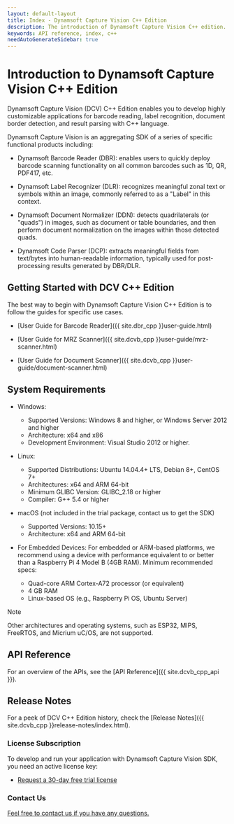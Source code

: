 ```yaml
---
layout: default-layout
title: Index - Dynamsoft Capture Vision C++ Edition
description: The introduction of Dynamsoft Capture Vision C++ edition.
keywords: API reference, index, c++
needAutoGenerateSidebar: true
---
```


# Introduction to Dynamsoft Capture Vision C++ Edition

Dynamsoft Capture Vision (DCV) C++ Edition enables you to develop highly customizable applications for barcode reading, label recognition, document border detection, and result parsing with C++ language.

Dynamsoft Capture Vision is an aggregating SDK of a series of specific functional products including:

- Dynamsoft Barcode Reader (DBR): enables users to quickly deploy barcode scanning functionality on all common barcodes such as 1D, QR, PDF417, etc.

- Dynamsoft Label Recognizer (DLR): recognizes meaningful zonal text or symbols within an image, commonly referred to as a "Label" in this context.

- Dynamsoft Document Normalizer (DDN): detects quadrilaterals (or "quads") in images, such as document or table boundaries, and then perform document normalization on the images within those detected quads.

- Dynamsoft Code Parser (DCP): extracts meaningful fields from text/bytes into human-readable information, typically used for post-processing results generated by DBR/DLR.


## Getting Started with DCV C++ Edition

The best way to begin with Dynamsoft Capture Vision C++ Edition is to follow the guides for specific use cases.

- [User Guide for Barcode Reader]({{ site.dbr_cpp }}user-guide.html)

- [User Guide for MRZ Scanner]({{ site.dcvb_cpp }}user-guide/mrz-scanner.html)

- [User Guide for Document Scanner]({{ site.dcvb_cpp }}user-guide/document-scanner.html)


## System Requirements

- Windows:
  - Supported Versions: Windows 8 and higher, or Windows Server 2012 and higher
  - Architecture: x64 and x86
  - Development Environment: Visual Studio 2012 or higher.

- Linux:
  - Supported Distributions: Ubuntu 14.04.4+ LTS, Debian 8+, CentOS 7+
  - Architectures: x64 and ARM 64-bit
  - Minimum GLIBC Version: GLIBC_2.18 or higher
  - Compiler: G++ 5.4 or higher

- macOS (not included in the trial package, contact us to get the SDK)
  - Supported Versions: 10.15+
  - Architecture: x64 and ARM 64-bit

- For Embedded Devices:
For embedded or ARM-based platforms, we recommend using a device with performance equivalent to or better than a Raspberry Pi 4 Model B (4GB RAM). Minimum recommended specs:
  - Quad-core ARM Cortex-A72 processor (or equivalent)
  - 4 GB RAM
  - Linux-based OS (e.g., Raspberry Pi OS, Ubuntu Server)

> [!NOTE]
> Other architectures and operating systems, such as ESP32, MIPS, FreeRTOS, and Micrium uC/OS, are not supported.

## API Reference

For an overview of the APIs, see the [API Reference]({{ site.dcvb_cpp_api }}).

## Release Notes

For a peek of DCV C++ Edition history, check the [Release Notes]({{ site.dcvb_cpp }}release-notes/index.html).

### License Subscription

To develop and run your application with Dynamsoft Capture Vision SDK, you need an active license key:

* <a href = "https://www.dynamsoft.com/customer/license/trialLicense?utm_source=docs&product=DCV&package=c_cpp" target = "_blank">Request a 30-day free trial license</a>

### Contact Us

<a href = "https://www.dynamsoft.com/company/customer-service/#contact" target = "_blank">Feel free to contact us if you have any questions.</a>
